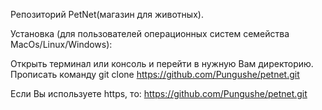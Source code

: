 Репозиторий PetNet(магазин для животных).

Установка (для пользователей операционных систем семейства MacOs/Linux/Windows):

Открыть терминал или консоль и перейти в нужную Вам директорию. Прописать команду git clone https://github.com/Pungushe/petnet.git

Если Вы используете https, то: https://github.com/Pungushe/petnet.git
